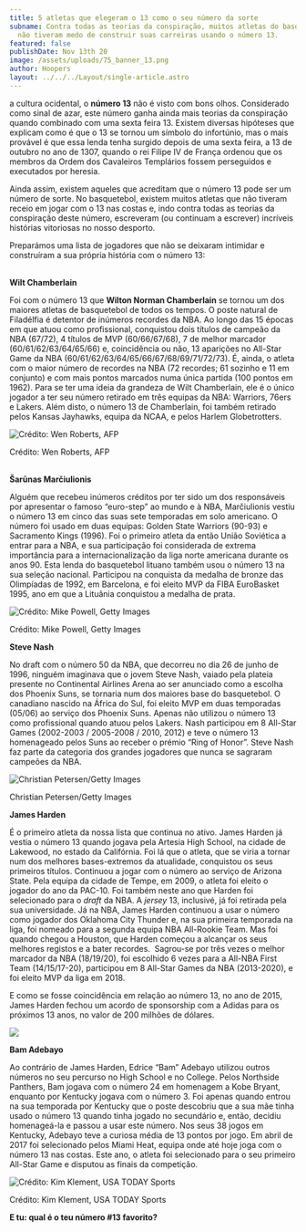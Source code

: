 ```yaml
---
title: 5 atletas que elegeram o 13 como o seu número da sorte
subname: Contra todas as teorias da conspiração, muitos atletas do basquetebol
  não tiveram medo de construir suas carreiras usando o número 13.
featured: false
publishDate: Nov 13th 20
image: /assets/uploads/75_banner_13.png
author: Hoopers
layout: ../../../Layout/single-article.astro
---
```

a cultura ocidental, o **número 13** não é visto com bons olhos. Considerado como sinal de azar, este número ganha ainda mais teorias da conspiração quando combinado com uma sexta feira 13. Existem diversas hipóteses que explicam como é que o 13 se tornou um símbolo do infortúnio, mas o mais provável é que essa lenda tenha surgido depois de uma sexta feira, a 13 de outubro no ano de 1307, quando o rei Filipe IV de França ordenou que os membros da Ordem dos Cavaleiros Templários fossem perseguidos e executados por heresia. 

Ainda assim, existem aqueles que acreditam que o número 13 pode ser um número de sorte. No basquetebol, existem muitos atletas que não tiveram receio em jogar com o 13 nas costas e, indo contra todas as teorias da conspiração deste número, escreveram (ou continuam a escrever) incríveis histórias vitoriosas no nosso desporto. 

Preparámos uma lista de jogadores que não se deixaram intimidar e construíram a sua própria história com o número 13:

\
**Wilt Chamberlain**

Foi com o número 13 que **Wilton Norman Chamberlain** se tornou um dos maiores atletas de basquetebol de todos os tempos. O poste natural de Filadélfia é detentor de inúmeros recordes da NBA. Ao longo das 15 épocas em que atuou como profissional, conquistou dois títulos de campeão da NBA (67/72), 4 títulos de MVP (60/66/67/68), 7 de melhor marcador (60/61/62/63/64/65/66) e, coincidência ou não, 13 aparições no All-Star Game da NBA (60/61/62/63/64/65/66/67/68/69/71/72/73). É, ainda, o atleta com o maior número de recordes na NBA (72 recordes; 61 sozinho e 11 em conjunto) e com mais pontos marcados numa única partida (100 pontos em 1962). Para se ter uma ideia da grandeza de Wilt Chamberlain, ele é o único jogador a ter seu número retirado em três equipas da NBA: Warriors, 76ers e Lakers. Além disto, o número 13 de Chamberlain, foi também retirado pelos Kansas Jayhawks, equipa da NCAA, e pelos Harlem Globetrotters.

![Crédito: Wen Roberts, AFP](/assets/uploads/wilt_chamberlain-.jpeg "Crédito: Wen Roberts, AFP")

Crédito: Wen Roberts, AFP

\
**Šarūnas Marčiulionis**

Alguém que recebeu inúmeros créditos por ter sido um dos responsáveis por apresentar o famoso “euro-step” ao mundo e à NBA, Marčiulionis vestiu o número 13 em cinco das suas sete temporadas em solo americano. O número foi usado em duas equipas: Golden State Warriors (90-93) e Sacramento Kings (1996). Foi o primeiro atleta da então União Soviética a entrar para a NBA, e sua participação foi considerada de extrema importância para a internacionalização da liga norte americana durante os anos 90. Esta lenda do basquetebol lituano também usou o número 13 na sua seleção nacional. Participou na conquista da medalha de bronze das Olimpíadas de 1992, em Barcelona, e foi eleito MVP da FIBA EuroBasket 1995, ano em que a Lituânia conquistou a medalha de prata. 

![Crédito: Mike Powell, Getty Images](/assets/uploads/sarunas_marciulionis-.jpeg "Crédito: Mike Powell, Getty Images")

Crédito: Mike Powell, Getty Images



**Steve Nash**

No draft com o número 50 da NBA, que decorreu no dia 26 de junho de 1996, ninguém imaginava que o jovem Steve Nash, vaiado pela plateia presente no Continental Airlines Arena ao ser anunciado como a escolha dos Phoenix Suns, se tornaria num dos maiores base do basquetebol. O canadiano nascido na África do Sul, foi eleito MVP em duas temporadas (05/06) ao serviço dos Phoenix Suns. Apenas não utilizou o número 13 como profissional quando atuou pelos Lakers. Nash participou em 8 All-Star Games (2002-2003 / 2005-2008 / 2010, 2012) e teve o número 13 homenageado pelos Suns ao receber o prémio “Ring of Honor”. Steve Nash faz parte da categoria dos grandes jogadores que nunca se sagraram campeões da NBA.

![Christian Petersen/Getty Images](/assets/uploads/steve_nash.jpeg "Christian Petersen/Getty Images")

Christian Petersen/Getty Images



**James Harden**

É o primeiro atleta da nossa lista que continua no ativo. James Harden já vestia o número 13 quando jogava pela Artesia High School, na cidade de Lakewood, no estado da Califórnia. Foi lá que o atleta, que se viria a tornar num dos melhores bases-extremos da atualidade, conquistou os seus primeiros títulos. Continuou a jogar com o número ao serviço de Arizona State. Pela equipa da cidade de Tempe, em 2009, o atleta foi eleito o jogador do ano da PAC-10. Foi também neste ano que Harden foi selecionado para o *draft* da NBA. A *jersey* 13, inclusivé, já foi retirada pela sua universidade. Já na NBA, James Harden continuou a usar o número como jogador dos Oklahoma City Thunder e, na sua primeira temporada na liga, foi nomeado para a segunda equipa NBA All-Rookie Team. Mas foi quando chegou a Houston, que Harden começou a alcançar os seus melhores registos e a bater recordes.  Sagrou-se por três vezes o melhor marcador da NBA (18/19/20), foi escolhido 6 vezes para a All-NBA First Team (14/15/17-20), participou em 8 All-Star Games da NBA (2013-2020), e foi eleito MVP da liga em 2018. 

E como se fosse coincidência em relação ao número 13, no ano de 2015, James Harden fechou um acordo de sponsorship com a Adidas para os próximos 13 anos, no valor de 200 milhões de dólares.

![](/assets/uploads/james_barba.jpeg)

**Bam Adebayo**

Ao contrário de James Harden, Edrice “Bam” Adebayo utilizou outros números no seu percurso no High School e no College. Pelos Northside Panthers, Bam jogava com o número 24 em homenagem a Kobe Bryant, enquanto por Kentucky jogava com o número 3. Foi apenas quando entrou na sua temporada por Kentucky que o poste descobriu que a sua mãe tinha usado o número 13 quando tinha jogado no secundário e, então, decidiu homenageá-la e passou a usar este número. Nos seus 38 jogos em Kentucky, Adebayo teve a curiosa média de 13 pontos por jogo. Em abril de 2017 foi selecionado pelos Miami Heat, equipa onde até hoje joga com o número 13 nas costas. Este ano, o atleta foi selecionado para o seu primeiro All-Star Game e disputou as finais da competição.

![Crédito: Kim Klement, USA TODAY Sports](/assets/uploads/bam_adebayo.jpeg "Crédito: Kim Klement, USA TODAY Sports")

Crédito: Kim Klement, USA TODAY Sports



**E tu: qual é o teu número #13 favorito?**